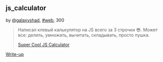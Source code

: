 ## js_calculator
by [@galaxyshad](https://github.com/galaxyshad), [#web](/README.md#web), 300

> Написал клевый калькулятор на JS всего за 3 строчки 😎. Может все: делить, умножать, вычитать, складывать, просто пушка.  
>  
> [Super Cool JS Calculator](http://95.140.147.254:25565/)  

[Write-up](WRITEUP.md)